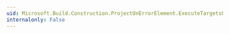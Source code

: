 ```yaml
---
uid: Microsoft.Build.Construction.ProjectOnErrorElement.ExecuteTargetsLocation
internalonly: False
---
```

